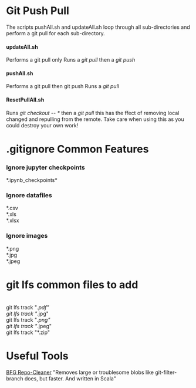 # Git Push Pull

The scripts pushAll.sh and updateAll.sh loop through all sub-directories and perform a git pull for each sub-directory.

#### updateAll.sh
Performs a git pull only
Runs a <i>git pull</i> then a <i>git push</i>

#### pushAll.sh
Performs a git pull then git push
Runs a <i>git pull</i>

#### ResetPullAll.sh
Runs <i>git checkout -- *</i> then a <i>git pull</i> this has the ffect of removing local changed and repulling from the remote. Take care when using this as you could destroy your own work!


# .gitignore Common Features

### Ignore jupyter checkpoints
\*.ipynb_checkpoints\*

### Ignore datafiles
\*.csv<br>\*.xls<br>\*.xlsx

### Ignore images
\*.png<br>\*.jpg<br>\*.jpeg

# git lfs common files to add
<br> git lfs track "*.pdf"
<br> git lfs track "*.jpg"
<br> git lfs track "*.png"
<br> git lfs track "*.jpeg"
<br> git lfs track "*.zip"

# Useful Tools
[BFG Repo-Cleaner]("https://rtyley.github.io/bfg-repo-cleaner/") "Removes large or troublesome blobs like git-filter-branch does, but faster. And written in Scala"
